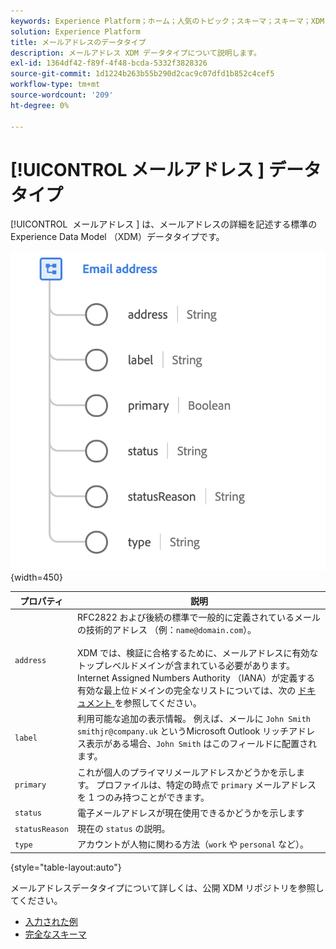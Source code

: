 ```yaml
---
keywords: Experience Platform；ホーム；人気のトピック；スキーマ；スキーマ；XDM；フィールド；スキーマ；スキーマ；emailAddress;xdm:emailAddress；メール；メールアドレス；データタイプ；データタイプ；
solution: Experience Platform
title: メールアドレスのデータタイプ
description: メールアドレス XDM データタイプについて説明します。
exl-id: 1364df42-f89f-4f48-bcda-5332f3828326
source-git-commit: 1d1224b263b55b290d2cac9c07dfd1b852c4cef5
workflow-type: tm+mt
source-wordcount: '209'
ht-degree: 0%

---
```


# [!UICONTROL &#x200B; メールアドレス &#x200B;] データタイプ

[!UICONTROL &#x200B; メールアドレス &#x200B;] は、メールアドレスの詳細を記述する標準の Experience Data Model （XDM）データタイプです。

![](../images/data-types/email-address.png){width=450}

| プロパティ | 説明 |
| --- | --- |
| `address` | RFC2822 および後続の標準で一般的に定義されているメールの技術的アドレス （例：`name@domain.com`）。<br><br>XDM では、検証に合格するために、メールアドレスに有効なトップレベルドメインが含まれている必要があります。 Internet Assigned Numbers Authority （IANA）が定義する有効な最上位ドメインの完全なリストについては、次の [ ドキュメント ](https://data.iana.org/TLD/tlds-alpha-by-domain.txt) を参照してください。 |
| `label` | 利用可能な追加の表示情報。 例えば、メールに `John Smith smithjr@company.uk` というMicrosoft Outlook リッチアドレス表示がある場合、`John Smith` はこのフィールドに配置されます。 |
| `primary` | これが個人のプライマリメールアドレスかどうかを示します。 プロファイルは、特定の時点で `primary` メールアドレスを 1 つのみ持つことができます。 |
| `status` | 電子メールアドレスが現在使用できるかどうかを示します |
| `statusReason` | 現在の `status` の説明。 |
| `type` | アカウントが人物に関わる方法（`work` や `personal` など）。 |

{style="table-layout:auto"}


メールアドレスデータタイプについて詳しくは、公開 XDM リポジトリを参照してください。

* [ 入力された例 ](https://github.com/adobe/xdm/blob/master/components/datatypes/demographic/emailaddress.example.1.json)
* [ 完全なスキーマ ](https://github.com/adobe/xdm/blob/master/components/datatypes/demographic/emailaddress.schema.json)
